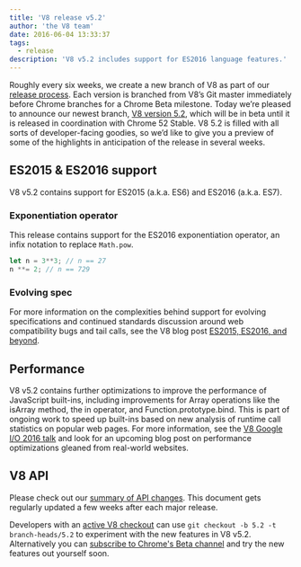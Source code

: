 ```yaml
---
title: 'V8 release v5.2'
author: 'the V8 team'
date: 2016-06-04 13:33:37
tags:
  - release
description: 'V8 v5.2 includes support for ES2016 language features.'
---
```

Roughly every six weeks, we create a new branch of V8 as part of our [release process](/docs/release-process). Each version is branched from V8’s Git master immediately before Chrome branches for a Chrome Beta milestone. Today we’re pleased to announce our newest branch, [V8 version 5.2](https://chromium.googlesource.com/v8/v8.git/+log/branch-heads/5.2), which will be in beta until it is released in coordination with Chrome 52 Stable. V8 5.2 is filled with all sorts of developer-facing goodies, so we’d like to give you a preview of some of the highlights in anticipation of the release in several weeks.

## ES2015 & ES2016 support

V8 v5.2 contains support for ES2015 (a.k.a. ES6) and ES2016 (a.k.a. ES7).

### Exponentiation operator

This release contains support for the ES2016 exponentiation operator, an infix notation to replace `Math.pow`.

```js
let n = 3**3; // n == 27
n **= 2; // n == 729
```

### Evolving spec

For more information on the complexities behind support for evolving specifications and continued standards discussion around web compatibility bugs and tail calls, see the V8 blog post [ES2015, ES2016, and beyond](/blog/modern-javascript).

## Performance

V8 v5.2 contains further optimizations to improve the performance of JavaScript built-ins, including improvements for Array operations like the isArray method, the in operator, and Function.prototype.bind. This is part of ongoing work to speed up built-ins based on new analysis of runtime call statistics on popular web pages. For more information, see the [V8 Google I/O 2016 talk](https://www.youtube.com/watch?v=N1swY14jiKc) and look for an upcoming blog post on performance optimizations gleaned from real-world websites.

## V8 API

Please check out our [summary of API changes](http://bit.ly/v8-api-changes). This document gets regularly updated a few weeks after each major release.

Developers with an [active V8 checkout](https://v8.dev/docs/source-code#using-git) can use `git checkout -b 5.2 -t branch-heads/5.2` to experiment with the new features in V8 v5.2. Alternatively you can [subscribe to Chrome's Beta channel](https://www.google.com/chrome/browser/beta.html) and try the new features out yourself soon.
